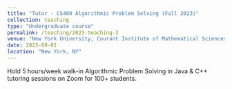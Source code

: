 ```yaml
---
title: "Tutor - CS480 Algorithmic Problem Solving (Fall 2023)"
collection: teaching
type: "Undergraduate course"
permalink: /teaching/2023-teaching-3
venue: "New York University, Courant Institute of Mathematical Sciences"
date: 2023-09-01
location: "New York, NY"
---
```


Hold 5 hours/week walk-in Algorithmic Problem Solving in Java & C++ tutoring sessions on Zoom for 100+ students.